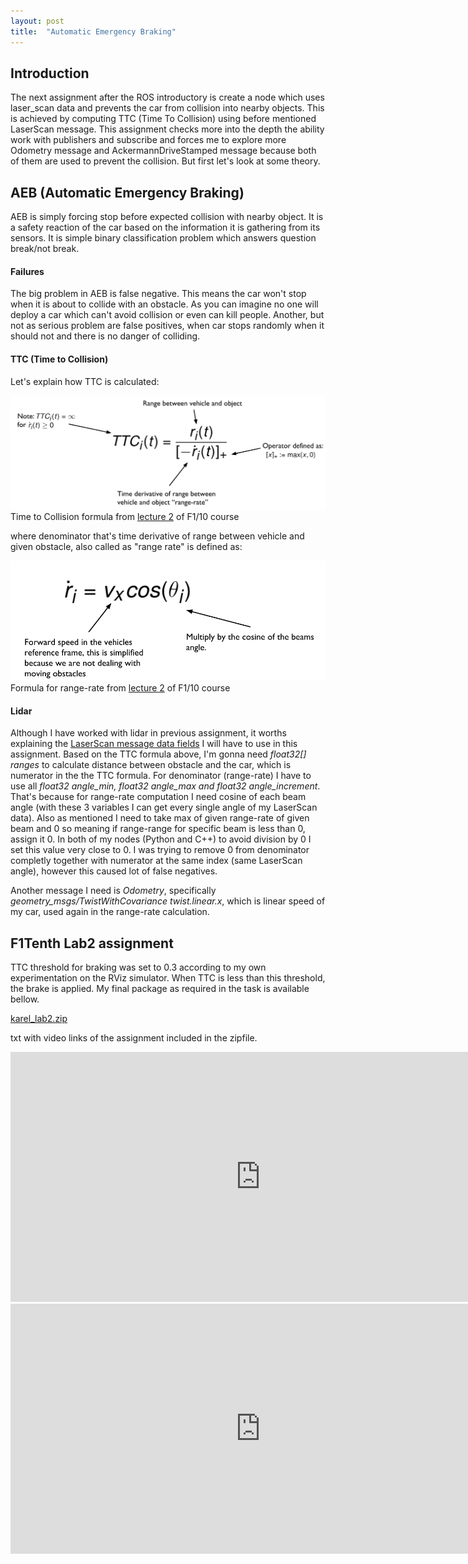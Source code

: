 ```yaml
---
layout: post
title:  "Automatic Emergency Braking"
---
```


## Introduction

The next assignment after the ROS introductory is create a node which uses laser_scan data and prevents the car from collision
into nearby objects. This is achieved by computing TTC (Time To Collision) using before mentioned LaserScan message. This assignment
checks more into the depth the ability work with publishers and subscribe and forces me to explore more Odometry message and
AckermannDriveStamped message because both of them are used to prevent the collision. But first let's look at some theory.

## AEB (Automatic Emergency Braking)

AEB is simply forcing stop before expected collision with nearby object. It is a safety reaction of the car based on the
information it is gathering from its sensors. It is simple binary classification problem which answers question break/not break.

#### Failures

The big problem in AEB is false negative. This means the car won't stop when it is about to collide with an obstacle. As you can imagine no one will deploy a car which can't avoid collision or even can kill people. Another, but not as serious problem are false positives, when car stops randomly when it should not and there is no danger of colliding.

#### TTC (Time to Collision)

  Let's explain how TTC is calculated:

  <img src="/assets/TTC_formula.png">
  Time to Collision formula from <a href="https://f1tenth.org/learn.html">lecture 2</a> of F1/10 course

  where denominator that's time derivative of range between vehicle and given obstacle, also called as "range rate" is defined as:

  <img src="/assets/range_rate.png">
  Formula  for range-rate from <a href="https://f1tenth.org/learn.html">lecture 2</a> of F1/10 course


#### Lidar

Although I have worked with lidar in previous assignment, it worths explaining the <a href="http://docs.ros.org/en/api/sensor_msgs/html/msg/LaserScan.htmlLaserScan">LaserScan message data fields</a>
I will have to use in this assignment. Based on the TTC formula above, I'm gonna need <i>float32[] ranges</i> to calculate distance between obstacle and the car, which is numerator in the the TTC formula.
For denominator (range-rate) I have to use all <i>float32 angle_min, float32 angle_max and float32 angle_increment</i>. That's because for range-rate computation I need cosine of each beam angle (with these 3 variables
I can get every single angle of my LaserScan data). Also as mentioned I need to take max of given range-rate of given beam and 0 so meaning if range-range for specific beam is less than 0, assign it 0. In both of my nodes (Python and C++) to avoid division by 0 I set this value very close
to 0. I was trying to remove 0 from denominator completly together with numerator at the same index (same LaserScan angle), however this caused lot of false negatives.

Another message I need is <i>Odometry</i>, specifically <i>geometry_msgs/TwistWithCovariance twist.linear.x</i>, which is linear speed of my car, used
again in the range-rate calculation.

## F1Tenth Lab2 assignment
TTC threshold for braking was set to 0.3 according to my own experimentation on the RViz simulator. When TTC is less than this threshold, the brake is applied.
My final package as required in the task is available bellow.

<a href="https://github.com/smejkka3/smejkka3.github.io/raw/master/assets/karel_lab2.zip">karel_lab2.zip</a>

txt with video links of the assignment included in the zipfile.
<iframe width="800" height="400" src="https://www.youtube.com/embed/LXWpBoFb4nk" frameborder="0" allow="accelerometer; autoplay; clipboard-write; encrypted-media; gyroscope; picture-in-picture" allowfullscreen></iframe>
<iframe width="800" height="400" src="https://www.youtube.com/embed/zna-dPAIdUQ" frameborder="0" allow="accelerometer; autoplay; clipboard-write; encrypted-media; gyroscope; picture-in-picture" allowfullscreen></iframe>
<p>
</p>
